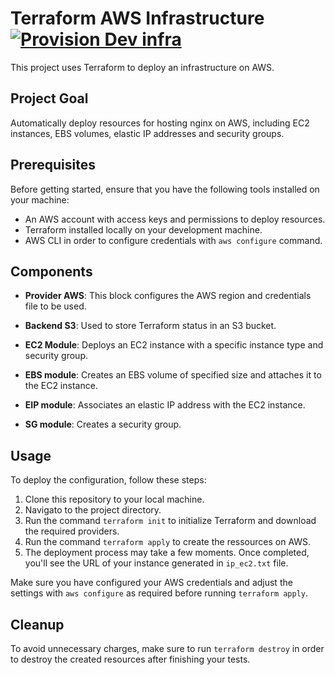 # Terraform AWS Infrastructure<br>[![Provision Dev infra](https://github.com/MozkaGit/terraform-module-infra/actions/workflows/provision_infra.yaml/badge.svg)](https://github.com/MozkaGit/terraform-module-infra/actions/workflows/provision_infra.yaml)</br>

This project uses Terraform to deploy an infrastructure on AWS.

## Project Goal

Automatically deploy resources for hosting nginx on AWS, including EC2 instances, EBS volumes, elastic IP addresses and security groups.

## Prerequisites

Before getting started, ensure that you have the following tools installed on your machine:

- An AWS account with access keys and permissions to deploy resources.
- Terraform installed locally on your development machine.
- AWS CLI in order to configure credentials with `aws configure` command.

## Components

- **Provider AWS**: This block configures the AWS region and credentials file to be used.
  
- **Backend S3**: Used to store Terraform status in an S3 bucket.

- **EC2 Module**: Deploys an EC2 instance with a specific instance type and security group.

- **EBS module**: Creates an EBS volume of specified size and attaches it to the EC2 instance.

- **EIP module**: Associates an elastic IP address with the EC2 instance.

- **SG module**: Creates a security group.

## Usage

To deploy the configuration, follow these steps:

1. Clone this repository to your local machine.
2. Navigato to the project directory.
3. Run the command `terraform init` to initialize Terraform and download the required providers.
4. Run the command `terraform apply` to create the ressources on AWS.
5. The deployment process may take a few moments. Once completed, you'll see the URL of your instance generated in `ip_ec2.txt` file.

Make sure you have configured your AWS credentials and adjust the settings with `aws configure` as required before running `terraform apply`.

## Cleanup

To avoid unnecessary charges, make sure to run `terraform destroy` in order to destroy the created resources after finishing your tests.
